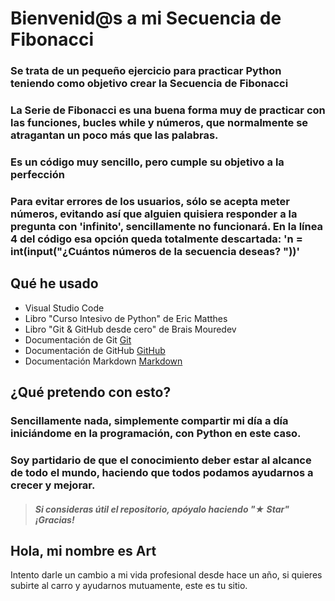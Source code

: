 # Bienvenid@s a mi Secuencia de Fibonacci

### Se trata de un pequeño ejercicio para practicar Python teniendo como objetivo crear la Secuencia de Fibonacci

### La Serie de Fibonacci es una buena forma muy de practicar con las funciones, bucles while y números, que normalmente se atragantan un poco más que las palabras.

### Es un código muy sencillo, pero cumple su objetivo a la perfección

### Para evitar errores de los usuarios, sólo se acepta meter números, evitando así que alguien quisiera responder a la pregunta con 'infinito', sencillamente no funcionará. En la línea 4 del código esa opción queda totalmente descartada: 'n = int(input("¿Cuántos números de la secuencia deseas? "))'


## Qué he usado

 - Visual Studio Code
 - Libro "Curso Intesivo de Python" de Eric Matthes
 - Libro "Git & GitHub desde cero" de Brais Mouredev
 - Documentación de Git [Git](https://git-scm.com)
 - Documentación de GitHub [GitHub](https://docs.github.com/es)
 - Documentación Markdown [Markdown](https://markdown.es)

## ¿Qué pretendo con esto?

### Sencillamente nada, simplemente compartir mi día a día iniciándome en la programación, con Python en este caso. 
### Soy partidario de que el conocimiento deber estar al alcance de todo el mundo, haciendo que todos podamos ayudarnos a crecer y mejorar.

> ##### Si consideras útil el repositorio, apóyalo haciendo "★ Star" ¡Gracias!

## Hola, mi nombre es Art

Intento darle un cambio a mi vida profesional desde hace un año, si quieres subirte al carro y ayudarnos mutuamente, este es tu sitio.